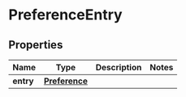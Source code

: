 # PreferenceEntry

## Properties
Name | Type | Description | Notes
------------ | ------------- | ------------- | -------------
**entry** | [**Preference**](Preference.md) |  | 

